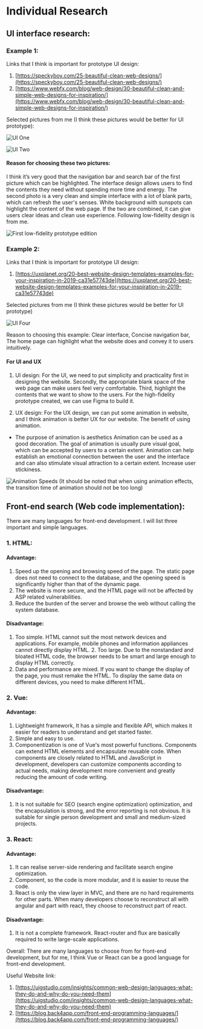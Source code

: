 # Individual Research

## UI interface research:

### Example 1:

Links that I think is important for prototype UI design:

1. [https://speckyboy.com/25-beautiful-clean-web-designs/](https://speckyboy.com/25-beautiful-clean-web-designs/)
2. [https://www.webfx.com/blog/web-design/30-beautiful-clean-and-simple-web-designs-for-inspiration/](https://www.webfx.com/blog/web-design/30-beautiful-clean-and-simple-web-designs-for-inspiration/)

Selected pictures from me (I think these pictures would be better for UI prototype):

![UI One](../../assests/images/ui_1.png)

![UI Two](../../assests/images/ui_2.png)

#### Reason for choosing these two pictures:

I think it’s very good that the navigation bar and search bar of the first picture which can be
highlighted. The interface design allows users to find the contents they need without spending more
time and energy. The second photo is a very clean and simple interface with a lot of blank parts,
which can refresh the user's senses. White background with sunspots can highlight the content of the
web page. If the two are combined, it can give users clear ideas and clean use experience. Following
low-fidelity design is from me.

![First low-fidelity prototype edition](../../assests/images/ui_3.jpg)

### Example 2:

Links that I think is important for prototype UI design:

1. [https://uxplanet.org/20-best-website-design-templates-examples-for-your-inspiration-in-2019-ca31e57743de](https://uxplanet.org/20-best-website-design-templates-examples-for-your-inspiration-in-2019-ca31e57743de)

Selected pictures from me (I think these pictures would be better for UI prototype)

![UI Four](../../assests/images/ui_4.png)

Reason to choosing this example: Clear interface, Concise navigation bar, The home page can
highlight what the website does and convey it to users intuitively.

#### For UI and UX

1. UI design: For the UI, we need to put simplicity and practicality first in designing the website.
   Secondly, the appropriate blank space of the web page can make users feel very comfortable.
   Third, highlight the contents that we want to show to the users. For the high-fidelity prototype
   created, we can use Figma to build it.

2. UX design: For the UX design, we can put some animation in website, and I think animation is
   better UX for our website. The benefit of using animation.

- The purpose of animation is aesthetics Animation can be used as a good decoration. The goal of
  animation is usually pure visual goal, which can be accepted by users to a certain extent.
  Animation can help establish an emotional connection between the user and the interface and can
  also stimulate visual attraction to a certain extent. Increase user stickiness.

![Animation Speeds](../../assests/images/ui_5.gif) (It should be noted that when using animation
effects, the transition time of animation should not be too long)

## Front-end search (Web code implementation):

There are many languages for front-end development. I will list three important and simple
languages.

### 1. HTML:

#### Advantage:

1. Speed up the opening and browsing speed of the page. The static page does not need to connect to
   the database, and the opening speed is significantly higher than that of the dynamic page.
2. The website is more secure, and the HTML page will not be affected by ASP related
   vulnerabilities.
3. Reduce the burden of the server and browse the web without calling the system database.

#### Disadvantage:

1. Too simple. HTML cannot suit the most network devices and applications. For example, mobile
   phones and information appliances cannot directly display HTML. 2. Too large. Due to the
   nonstandard and bloated HTML code, the browser needs to be smart and large enough to display HTML
   correctly.
2. Data and performance are mixed. If you want to change the display of the page, you must remake
   the HTML. To display the same data on different devices, you need to make different HTML.

### 2. Vue:

#### Advantage:

1. Lightweight framework, It has a simple and flexible API, which makes it easier for readers to
   understand and get started faster.
2. Simple and easy to use.
3. Componentization is one of Vue's most powerful functions. Components can extend HTML elements and
   encapsulate reusable code. When components are closely related to HTML and JavaScript in
   development, developers can customize components according to actual needs, making development
   more convenient and greatly reducing the amount of code writing.

#### Disadvantage:

1. It is not suitable for SEO (search engine optimization) optimization, and the encapsulation is
   strong, and the error reporting is not obvious. It is suitable for single person development and
   small and medium-sized projects.

### 3. React:

#### Advantage:

1. It can realise server-side rendering and facilitate search engine optimization.
2. Component, so the code is more modular, and it is easier to reuse the code.
3. React is only the view layer in MVC, and there are no hard requirements for other parts. When
   many developers choose to reconstruct all with angular and part with react, they choose to
   reconstruct part of react.

#### Disadvantage:

1. It is not a complete framework. React-router and flux are basically required to write large-scale
   applications.

Overall: There are many languages to choose from for front-end development, but for me, I think Vue
or React can be a good language for front-end development.

Useful Website link:

1. [https://uigstudio.com/insights/common-web-design-languages-what-they-do-and-why-do-you-need-them](https://uigstudio.com/insights/common-web-design-languages-what-they-do-and-why-do-you-need-them)
2. [https://blog.back4app.com/front-end-programming-languages/](https://blog.back4app.com/front-end-programming-languages/)
